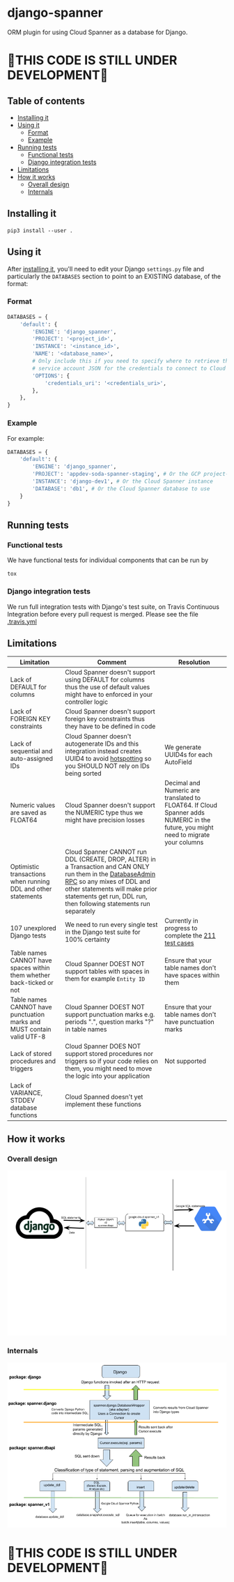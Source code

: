 # django-spanner
ORM plugin for using Cloud Spanner as a database for Django.

# 🚨THIS CODE IS STILL UNDER DEVELOPMENT🚨

## Table of contents
- [Installing it](#installing-it)
- [Using it](#using-it)
    - [Format](#format)
    - [Example](#example)
- [Running tests](#running-tests)
    - [Functional tests](#functional-tests)
    - [Django integration tests](#django-integration-tests)
- [Limitations](#limitations)
- [How it works](#how-it-works)
    - [Overall design](#overall-design)
    - [Internals](#internals)


## Installing it
```shell
pip3 install --user .
```

## Using it
After [installing it](#installing-it), you'll need to edit your Django `settings.py` file
and particularly the `DATABASES` section to point to an EXISTING database, of the format:

### Format

```python
DATABASES = {
    'default': {
        'ENGINE': 'django_spanner',
        'PROJECT': '<project_id>',
        'INSTANCE': '<instance_id>',
        'NAME': '<database_name>',
        # Only include this if you need to specify where to retrieve the
        # service account JSON for the credentials to connect to Cloud Spanner.
        'OPTIONS': {
            'credentials_uri': '<credentials_uri>',
        },
    },
}
```

### Example
For example:

```python
DATABASES = {
    'default': {
        'ENGINE': 'django_spanner',
        'PROJECT': 'appdev-soda-spanner-staging', # Or the GCP project-id
        'INSTANCE': 'django-dev1', # Or the Cloud Spanner instance
        'DATABASE': 'db1', # Or the Cloud Spanner database to use
    }
}
```

## Running tests

### Functional tests
We have functional tests for individual components that can be run by
```shell
tox
```

### Django integration tests
We run full integration tests with Django's test suite, on Travis Continuous Integration before every
pull request is merged. Please see the file [.travis.yml](./.travis.yml)

## Limitations

Limitation|Comment|Resolution
---|---|---
Lack of DEFAULT for columns|Cloud Spanner doesn't support using DEFAULT for columns thus the use of default values might have to enforced in your controller logic|
Lack of FOREIGN KEY constraints|Cloud Spanner doesn't support foreign key constraints thus they have to be defined in code
Lack of sequential and auto-assigned IDs|Cloud Spanner doesn't autogenerate IDs and this integration instead creates UUID4 to avoid [hotspotting](https://cloud.google.com/spanner/docs/schema-design#uuid_primary_key) so you SHOULD NOT rely on IDs being sorted|We generate UUID4s for each AutoField
Numeric values are saved as FLOAT64|Cloud Spanner doesn't support the NUMERIC type thus we might have precision losses|Decimal and Numeric are translated to FLOAT64. If Cloud Spanner adds NUMERIC in the future, you might need to migrate your columns
Optimistic transactions when running DDL and other statements|Cloud Spanner CANNOT run DDL (CREATE, DROP, ALTER) in a Transaction and CAN ONLY run them in the [DatabaseAdmin RPC]() so any mixes of DDL and other statements will make prior statements get run, DDL run, then following statements run separately|
107 unexplored Django tests|We need to run every single test in the Django test suite for 100% certainty|Currently in progress to complete the [211 test cases](https://gist.github.com/odeke-em/d3476b6cb7c3485de6aa29956ed50a75#file-all_tests-txt)
Table names CANNOT have spaces within them whether back-ticked or not|Cloud Spanner DOEST NOT support tables with spaces in them for example `Entity ID`|Ensure that your table names don't have spaces within them
Table names CANNOT have punctuation marks and MUST contain valid UTF-8|Cloud Spanner DOEST NOT support punctuation marks e.g. periods ".", question marks "?" in table names|Ensure that your table names don't have punctuation marks
Lack of stored procedures and triggers|Cloud Spanner DOES NOT support stored procedures nor triggers so if your code relies on them, you might need to move the logic into your application|Not supported
Lack of VARIANCE, STDDEV database functions|Cloud Spanned doesn't yet implement these functions|


## How it works

### Overall design
![](./assets/overview.png)

### Internals
![](./assets/internals.png)

# 🚨THIS CODE IS STILL UNDER DEVELOPMENT🚨
